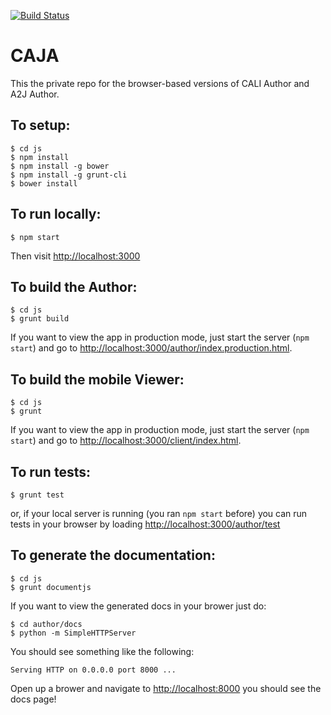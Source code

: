[![Build Status](https://api.travis-ci.com/CCALI/CAJA.svg?token=CrXpSAsYvh8VrmswxMau&branch=bitovi)](https://magnum.travis-ci.com/CCALI/CAJA/)

CAJA
====

This the private repo for the browser-based versions of CALI Author and A2J Author.

## To setup:

```
$ cd js
$ npm install
$ npm install -g bower
$ npm install -g grunt-cli
$ bower install
```

## To run locally:

```
$ npm start
```

Then visit [http://localhost:3000](http://localhost:3000)

## To build the Author:

```
$ cd js
$ grunt build
```

If you want to view the app in production mode, just start the server (`npm start`)
and go to [http://localhost:3000/author/index.production.html](http://localhost:3000/author/index.production.html).

## To build the mobile Viewer:

```
$ cd js
$ grunt
```

If you want to view the app in production mode, just start the server (`npm start`)
and go to [http://localhost:3000/client/index.html](http://localhost:3000/client/index.html).

## To run tests:

```
$ grunt test
```

or, if your local server is running (you ran `npm start` before) you can run tests in your browser
by loading [http://localhost:3000/author/test](http://localhost:3000/author/test)

## To generate the documentation:

```
$ cd js
$ grunt documentjs
```

If you want to view the generated docs in your brower just do:

```
$ cd author/docs
$ python -m SimpleHTTPServer
```

You should see something like the following:

`Serving HTTP on 0.0.0.0 port 8000 ...`

Open up a brower and navigate to [http://localhost:8000](http://localhost:8000)
you should see the docs page!
